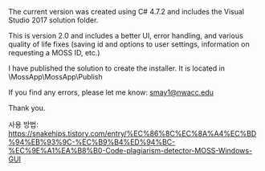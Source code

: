 ﻿The current version was created using C# 4.7.2 and includes the Visual Studio 2017 solution folder. 

This is version 2.0 and includes a better UI, error handling, and various quality of life fixes (saving id and options to user settings, information on requesting a MOSS ID, etc.)

I have published the solution to create the installer. It is located in \MossApp\MossApp\Publish

If you find any errors, please let me know: smay1@nwacc.edu

Thank you. 

사용 방법: https://snakehips.tistory.com/entry/%EC%86%8C%EC%8A%A4%EC%BD%94%EB%93%9C-%EC%B9%B4%ED%94%BC-%EC%9E%A1%EA%B8%B0-Code-plagiarism-detector-MOSS-Windows-GUI

